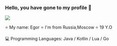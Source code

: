 ### Hello, you have gone to my profile 👋
![](https://i.imgur.com/S9xYeoC.png)

⭐ My name: Egor
⭐ I'm from Russia,Moscow
⭐ 19 Y.O

💻 Programming Languages: Java / Kotlin / Lua / Go





